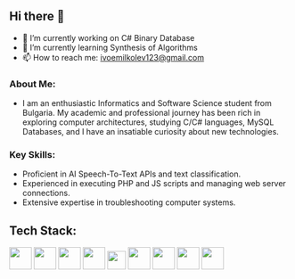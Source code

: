 ## Hi there 👋
  - 🔭 I’m currently working on C# Binary Database
  - 🌱 I’m currently learning Synthesis of Algorithms
  - 📫 How to reach me: ivoemilkolev123@gmail.com
### About Me:
  - I am an enthusiastic Informatics and Software Science student from Bulgaria. My academic and professional journey has been rich in exploring computer architectures, studying C/C# languages, MySQL Databases, and I have an insatiable curiosity about new technologies.
### Key Skills:
  - Proficient in AI Speech-To-Text APIs and text classification.
  - Experienced in executing PHP and JS scripts and managing web server connections.
  - Extensive expertise in troubleshooting computer systems.
<!-- 
- 👯 I’m looking to collaborate on ...
- 🤔 I’m looking for help with ...
- 💬 Ask me about ...
- ⚡ Fun fact: ...
-->
## Tech Stack:
<img src="https://github.com/NumeLung/numelung/assets/120529438/36044072-1479-4537-b162-0b3a310a5d97" height="40">
<img src="https://github.com/NumeLung/numelung/assets/120529438/14b2e8ba-8728-42c5-948f-8422e9b319a2" height="40">
<img src="https://github.com/NumeLung/numelung/assets/120529438/0fdad49d-12c7-492c-8099-070168f7397b" height="40">
<img src="https://github.com/NumeLung/numelung/assets/120529438/55c899ab-6a48-464a-a29b-79641142486c" height="40">
<img src="https://github.com/NumeLung/numelung/assets/120529438/30aa3e99-0fb7-491c-b14e-10a9fa251460" height="33">
<img src="https://github.com/NumeLung/numelung/assets/120529438/21594bb5-3653-4950-9db9-9a2d7ee5176f" height="40">
<img src="https://github.com/NumeLung/numelung/assets/120529438/1dce596b-449d-4655-a332-f94a183b1e10" height="40">
<img src="https://github.com/NumeLung/numelung/assets/120529438/7495381c-6160-49c8-baac-b9b06f11997d" height="40">
<img src="https://github.com/NumeLung/numelung/assets/120529438/2b40037c-4e1c-4d9b-9b32-2521c28e2fdd" height="40">
